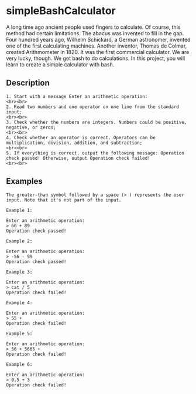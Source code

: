 # simpleBashCalculator
A long time ago ancient people used fingers to calculate. Of course, this method had certain limitations. The abacus was invented to fill in the gap. Four hundred years ago, Wilhelm Schickard, a German astronomer, invented one of the first calculating machines. Another inventor, Thomas de Colmar, created Arithmometer in 1820. It was the first commercial calculator. We are very lucky, though. We got bash to do calculations. In this project, you will learn to create a simple calculator with bash.

## Description
    1. Start with a message Enter an arithmetic operation:
    <br><br>
    2. Read two numbers and one operator on one line from the standard input;
    <br><br>
    3. Check whether the numbers are integers. Numbers could be positive, negative, or zeros;
    <br><br>
    4. Check whether an operator is correct. Operators can be multiplication, division, addition, and subtraction;
    <br><br>
    5. If everything is correct, output the following message: Operation check passed! Otherwise, output Operation check failed!
    <br><br>

## Examples
```
The greater-than symbol followed by a space (> ) represents the user input. Note that it's not part of the input.

Example 1:

Enter an arithmetic operation:
> 66 + 89
Operation check passed!

Example 2:

Enter an arithmetic operation:
> -56 - 99
Operation check passed!

Example 3:

Enter an arithmetic operation:
> cat / 5
Operation check failed!

Example 4:

Enter an arithmetic operation:
> 55 +
Operation check failed!

Example 5:

Enter an arithmetic operation:
> 56 + 5665 +
Operation check failed!

Example 6:

Enter an arithmetic operation:
> 0.5 + 3
Operation check failed!
```
